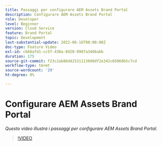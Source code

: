 ```yaml
---
title: Passaggi per configurare AEM Assets Brand Portal
description: Configurare AEM Assets Brand Portal
role: Developer
level: Beginner
version: Cloud Service
feature: Brand Portal
topic: Development
last-substantial-update: 2022-06-16T00:00:00Z
doc-type: Feature Video
exl-id: cb68afd1-cc5f-430a-8920-9987a3466abb
duration: 175
source-git-commit: f23c2ab86d42531113690df2e342c65060b5c7cd
workflow-type: tm+mt
source-wordcount: '29'
ht-degree: 0%

---
```


# Configurare AEM Assets Brand Portal

*Questo video illustra i passaggi per configurare AEM Assets Brand Portal.*

>[!VIDEO](https://video.tv.adobe.com/v/335448?quality=12&learn=on)

